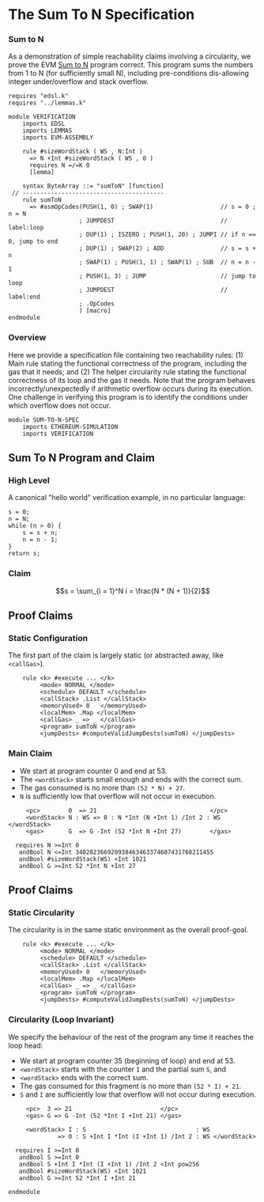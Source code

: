 The Sum To N Specification
==========================

### Sum to N

As a demonstration of simple reachability claims involving a circularity, we prove the EVM [Sum to N](proofs/sum-to-n.md) program correct.
This program sums the numbers from 1 to N (for sufficiently small N), including pre-conditions dis-allowing integer under/overflow and stack overflow.

```{.k .sum-to-n}
requires "edsl.k"
requires "../lemmas.k"

module VERIFICATION
    imports EDSL
    imports LEMMAS
    imports EVM-ASSEMBLY

    rule #sizeWordStack ( WS , N:Int )
      => N +Int #sizeWordStack ( WS , 0 )
      requires N =/=K 0
      [lemma]

    syntax ByteArray ::= "sumToN" [function]
 // ----------------------------------------
    rule sumToN
      => #asmOpCodes(PUSH(1, 0) ; SWAP(1)                   // s = 0 ; n = N
                    ; JUMPDEST                              // label:loop
                    ; DUP(1) ; ISZERO ; PUSH(1, 20) ; JUMPI // if n == 0, jump to end
                    ; DUP(1) ; SWAP(2) ; ADD                // s = s + n
                    ; SWAP(1) ; PUSH(1, 1) ; SWAP(1) ; SUB  // n = n - 1
                    ; PUSH(1, 3) ; JUMP                     // jump to loop
                    ; JUMPDEST                              // label:end
                    ; .OpCodes
                    ) [macro]
endmodule
```

### Overview

Here we provide a specification file containing two reachability rules:
(1) Main rule stating the functional correctness of the program, including the gas that it needs; and
(2) The helper circularity rule stating the functional correctness of its loop and the gas it needs.
Note that the program behaves incorrectly/unexpectedly if arithmetic overflow occurs during its execution.
One challenge in verifying this program is to identify the conditions under which overflow does not occur.

```{.k .sum-to-n}
module SUM-TO-N-SPEC
    imports ETHEREUM-SIMULATION
    imports VERIFICATION
```

Sum To N Program and Claim
--------------------------

### High Level

A canonical "hello world" verification example, in no particular language:

```
s = 0;
n = N;
while (n > 0) {
    s = s + n;
    n = n - 1;
}
return s;
```

### Claim

$$s = \sum_{i = 1}^N i = \frac{N * (N + 1)}{2}$$

Proof Claims
------------

### Static Configuration

The first part of the claim is largely static (or abstracted away, like `<callGas>`).

```{.k .sum-to-n}
    rule <k> #execute ... </k>
         <mode> NORMAL </mode>
         <schedule> DEFAULT </schedule>
         <callStack> .List </callStack>
         <memoryUsed> 0   </memoryUsed>
         <localMem> .Map </localMem>
         <callGas> _ => _ </callGas>
         <program> sumToN </program>
         <jumpDests> #computeValidJumpDests(sumToN) </jumpDests>
```

### Main Claim

-   We start at program counter 0 and end at 53.
-   The `<wordStack>` starts small enough and ends with the correct sum.
-   The gas consumed is no more than `(52 * N) + 27`.
-   `N` is sufficiently low that overflow will not occur in execution.

```{.k .sum-to-n}
     <pc>        0  => 21                                </pc>
     <wordStack> N : WS => 0 : N *Int (N +Int 1) /Int 2 : WS </wordStack>
     <gas>       G  => G -Int (52 *Int N +Int 27)        </gas>

  requires N >=Int 0
   andBool N <=Int 340282366920938463463374607431768211455
   andBool #sizeWordStack(WS) <Int 1021
   andBool G >=Int 52 *Int N +Int 27
```

Proof Claims
------------

### Static Circularity

The circularity is in the same static environment as the overall proof-goal.

```{.k .sum-to-n}
    rule <k> #execute ... </k>
         <mode> NORMAL </mode>
         <schedule> DEFAULT </schedule>
         <callStack> .List </callStack>
         <memoryUsed> 0   </memoryUsed>
         <localMem> .Map </localMem>
         <callGas> _ => _ </callGas>
         <program> sumToN </program>
         <jumpDests> #computeValidJumpDests(sumToN) </jumpDests>
```

### Circularity (Loop Invariant)

We specify the behaviour of the rest of the program any time it reaches the loop head:

-   We start at program counter 35 (beginning of loop) and end at 53.
-   `<wordStack>` starts with the counter `I` and the partial sum `S`, and
-   `<wordStack>` ends with the correct sum.
-   The gas consumed for this fragment is no more than `(52 * I) + 21`.
-   `S` and `I` are sufficiently low that overflow will not occur during execution.

```{.k .sum-to-n}
     <pc>  3 => 21                         </pc>
     <gas> G => G -Int (52 *Int I +Int 21) </gas>

     <wordStack> I : S                               : WS
              => 0 : S +Int I *Int (I +Int 1) /Int 2 : WS </wordStack>

  requires I >=Int 0
   andBool S >=Int 0
   andBool S +Int I *Int (I +Int 1) /Int 2 <Int pow256
   andBool #sizeWordStack(WS) <Int 1021
   andBool G >=Int 52 *Int I +Int 21

endmodule
```
